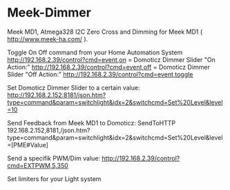 # Meek-Dimmer 
Meek MD1, Atmega328 I2C Zero Cross and Dimming for Meek MD1 ( http://www.meek-ha.com/ ).


Toggle On Off command from your Home Automation System
http://192.168.2.39/control?cmd=event,on  = Domoticz Dimmer Slider "On Action:"
http://192.168.2.39/control?cmd=event,off = Domoticz Dimmer Slider "Off Action:"
http://192.168.2.39/control?cmd=event,toggle

Set Domoticz Dimmer Slider to a certain value:
http://192.168.2.152:8181/json.htm?type=command&param=switchlight&idx=2&switchcmd=Set%20Level&level=10

Send Feedback from Meek MD1 to Domoticz:
SendToHTTP 192.168.2.152,8181,/json.htm?type=command&param=switchlight&idx=2&switchcmd=Set%20Level&level=[PME#Value]

Send a specifik PWM/Dim value:
http://192.168.2.39/control?cmd=EXTPWM,5,350

Set limiters for your Light system
